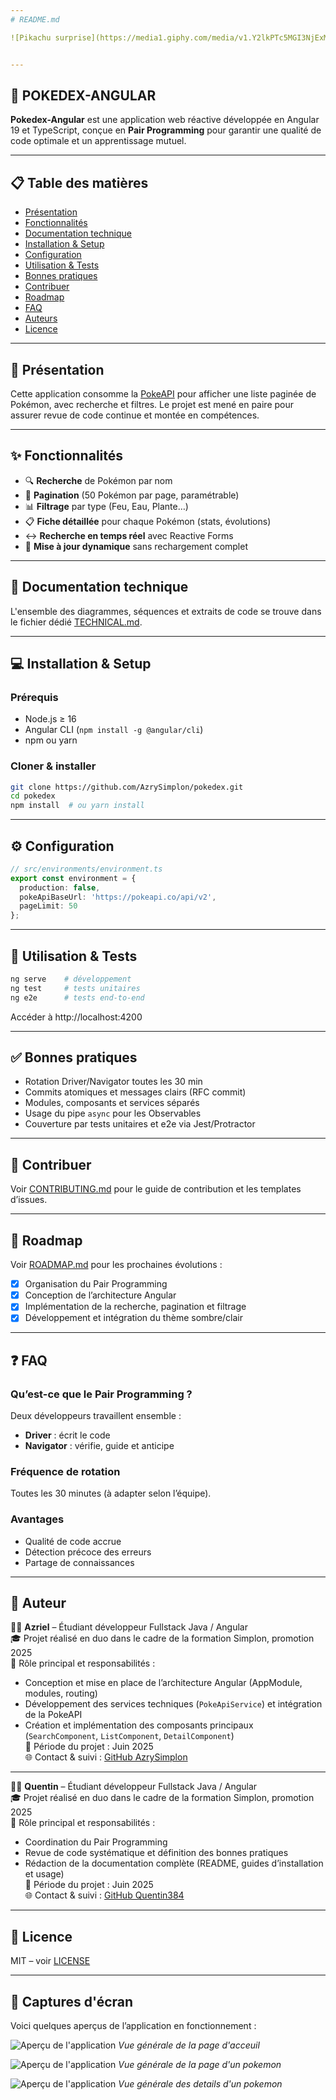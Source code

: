 ```yaml
---
# README.md

![Pikachu surprise](https://media1.giphy.com/media/v1.Y2lkPTc5MGI3NjExMjVmYW5ncTVnaW5lZ3I1c2dvd3E3aXBwY3h2N2VyZHk5dWptYnc4eSZlcD12MV9pbnRlcm5hbF9naWZfYnlfaWQmY3Q9Zw/10LKovKon8DENq/giphy.gif)


---
```


## 🚀 POKEDEX-ANGULAR

**Pokedex-Angular** est une application web réactive développée en Angular 19 et TypeScript, conçue en **Pair Programming** pour garantir une qualité de code optimale et un apprentissage mutuel.


---

## 📋 Table des matières

- [Présentation](#-présentation)
- [Fonctionnalités](#-fonctionnalités)
- [Documentation technique](#-documentation-technique)
- [Installation & Setup](#-installation--setup)
- [Configuration](#-configuration)
- [Utilisation & Tests](#-utilisation--tests)
- [Bonnes pratiques](#-bonnes-pratiques)
- [Contribuer](#-contribuer)
- [Roadmap](#-roadmap)
- [FAQ](#-faq)
- [Auteurs](#-auteurs)
- [Licence](#-licence)

---

## 📌 Présentation

Cette application consomme la [PokeAPI](https://pokeapi.co/) pour afficher une liste paginée de Pokémon, avec recherche et filtres. Le projet est mené en paire pour assurer revue de code continue et montée en compétences.

---

## ✨ Fonctionnalités

- 🔍 **Recherche** de Pokémon par nom
- 📄 **Pagination** (50 Pokémon par page, paramétrable)
- 📊 **Filtrage** par type (Feu, Eau, Plante…)
- 📋 **Fiche détaillée** pour chaque Pokémon (stats, évolutions)
- ↔️ **Recherche en temps réel** avec Reactive Forms
- 🔄 **Mise à jour dynamique** sans rechargement complet

---

## 📌 Documentation technique

L'ensemble des diagrammes, séquences et extraits de code se trouve dans le fichier dédié [TECHNICAL.md](TECHNICAL.md).

---

## 💻 Installation & Setup

### Prérequis

- Node.js ≥ 16
- Angular CLI (`npm install -g @angular/cli`)
- npm ou yarn

### Cloner & installer

```bash
git clone https://github.com/AzrySimplon/pokedex.git
cd pokedex
npm install  # ou yarn install
```

---

## ⚙️ Configuration

```ts
// src/environments/environment.ts
export const environment = {
  production: false,
  pokeApiBaseUrl: 'https://pokeapi.co/api/v2',
  pageLimit: 50
};
```

---

## 🧪 Utilisation & Tests

```bash
ng serve    # développement
ng test     # tests unitaires
ng e2e      # tests end-to-end
```

Accéder à http://localhost:4200

---

## ✅ Bonnes pratiques

- Rotation Driver/Navigator toutes les 30 min
- Commits atomiques et messages clairs (RFC commit)
- Modules, composants et services séparés
- Usage du pipe `async` pour les Observables
- Couverture par tests unitaires et e2e via Jest/Protractor

---

## 📌 Contribuer

Voir [CONTRIBUTING.md](CONTRIBUTING.md) pour le guide de contribution et les templates d’issues.

---

## 🚀 Roadmap

Voir [ROADMAP.md](ROADMAP.md) pour les prochaines évolutions :

- [x] Organisation du Pair Programming  
- [x] Conception de l’architecture Angular  
- [x] Implémentation de la recherche, pagination et filtrage  
- [x] Développement et intégration du thème sombre/clair 

---

## ❓ FAQ

### Qu’est-ce que le Pair Programming ?
Deux développeurs travaillent ensemble :
- **Driver** : écrit le code
- **Navigator** : vérifie, guide et anticipe

### Fréquence de rotation
Toutes les 30 minutes (à adapter selon l’équipe).

### Avantages
- Qualité de code accrue
- Détection précoce des erreurs
- Partage de connaissances

---

## 📌 Auteur

👨‍💻 **Azriel** – Étudiant développeur Fullstack Java / Angular  
🎓 Projet réalisé en duo dans le cadre de la formation Simplon, promotion 2025  
🔧 Rôle principal et responsabilités :  
- Conception et mise en place de l’architecture Angular (AppModule, modules, routing)  
- Développement des services techniques (`PokeApiService`) et intégration de la PokeAPI  
- Création et implémentation des composants principaux (`SearchComponent`, `ListComponent`, `DetailComponent`)   
📅 Période du projet : Juin 2025  
🌐 Contact & suivi : [GitHub AzrySimplon](https://github.com/AzrySimplon)

---

👨‍💻 **Quentin** – Étudiant développeur Fullstack Java / Angular  
🎓 Projet réalisé en duo dans le cadre de la formation Simplon, promotion 2025  
🔧 Rôle principal et responsabilités :  
- Coordination du Pair Programming  
- Revue de code systématique et définition des bonnes pratiques  
- Rédaction de la documentation complète (README, guides d’installation et usage)  
📅 Période du projet : Juin 2025  
🌐 Contact & suivi : [GitHub Quentin384](https://github.com/Quentin384)

---

## 📜 Licence

MIT – voir [LICENSE](LICENSE)

---

## 📸 Captures d'écran

Voici quelques aperçus de l’application en fonctionnement :

![Aperçu de l'application](screenshots/Overview.png)
*Vue générale de la page d'acceuil*

![Aperçu de l'application](screenshots/PokeView.png)
*Vue générale de la page d'un pokemon*

![Aperçu de l'application](screenshots/PokeDetails.png)
*Vue générale des details d'un pokemon*


